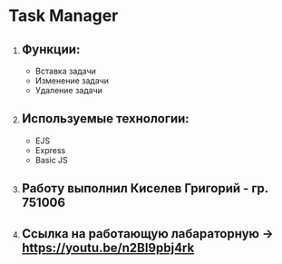 # Task Manager 
1. ## Функции:
    - Вставка задачи
    - Изменение задачи
    - Удаление задачи

1. ## Используемые технологии:
    - EJS
    - Express
    - Basic JS

1. ## Работу выполнил Киселев Григорий - гр. 751006 

1. ## Ссылка на работающую лабараторную -> https://youtu.be/n2BI9pbj4rk
